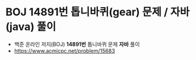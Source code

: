 # BOJ 14891번 톱니바퀴(gear) 문제 / 자바(java) 풀이
- 백준 온라인 저지(BOJ) <b>14891번</b> 톱니바퀴 문제 <b>자바</b> 풀이
- https://www.acmicpc.net/problem/15683